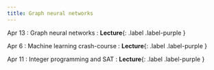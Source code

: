 ```yaml
---
title: Graph neural networks
---
```


Apr 13
: Graph neural networks
  : **Lecture**{: .label .label-purple }

Apr 6
: Machine learning crash-course
  : **Lecture**{: .label .label-purple }

Apr 11
: Integer programming and SAT
  : **Lecture**{: .label .label-purple }
